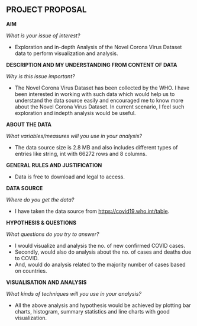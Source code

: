 ## **PROJECT PROPOSAL**

**AIM** 

*What is your issue of interest?*

- Exploration and in-depth Analysis of the Novel Corona Virus Dataset data to perform visualization and analysis.

**DESCRIPTION AND MY UNDERSTANDING FROM CONTENT OF DATA**

*Why is this issue important?*

- The Novel Corona Virus Dataset has been collected by the WHO.
I have been interested in working with such data which would help us to understand the data source easily and encouraged me to know more about the Novel Corona Virus Dataset. In current scenario, I feel such exploration and indepth analysis would be useful.

**ABOUT THE DATA**

*What variables/measures will you use in your analysis?*

- The data source size is 2.8 MB and also includes different types of entries like string, int with 66272 rows and 8 columns.

**GENERAL RULES AND JUSTIFICATION**

- Data is free to download and legal to access.

**DATA SOURCE**

*Where do you get the data?*

- I have taken the data source from  https://covid19.who.int/table.

**HYPOTHESIS & QUESTIONS**

*What questions do you try to answer?*

- I would visualize and analysis the no. of new confirmed COVID cases.
- Secondly, would also do analysis about the no. of cases and deaths due to COVID.
- And, would do analysis related to the majority number of cases based on countries.

**VISUALISATION AND ANALYSIS**

*What kinds of techniques will you use in your analysis?*

- All the above analysis and hypothesis would be achieved by plotting bar charts, histogram, summary statistics and line charts with good visualization.




